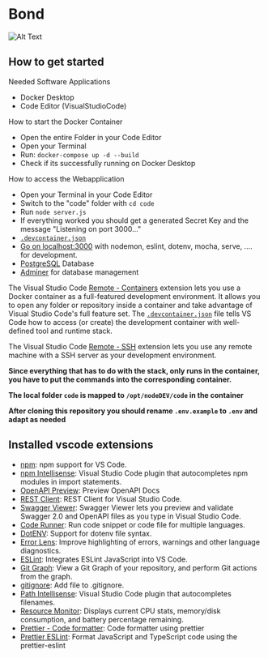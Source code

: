 # Bond
![Alt Text](https://github.com/Cheesie11/nodeDEV/blob/main/code/public/img/bondgit.png)
## How to get started

Needed Software Applications
- Docker Desktop
- Code Editor (VisualStudioCode)

How to start the Docker Container
- Open the entire Folder in your Code Editor
- Open your Terminal
- Run: `docker-compose up -d --build`
- Check if its successfully running on Docker Desktop

How to access the Webapplication
- Open your Terminal in your Code Editor
- Switch to the "code" folder with `cd code`
- Run `node server.js`
- If everything worked you should get a generated Secret Key and the message "Listening on port 3000..."
- [`.devcontainer.json`](localhost:3000)
- [Go on localhost:3000](http://localhost:3000/) with nodemon, eslint, dotenv, mocha, serve, .... for development.
- [PostgreSQL](https://www.postgresql.org/) Database
- [Adminer](https://www.adminer.org/) for database management

The Visual Studio Code [Remote - Containers](https://marketplace.visualstudio.com/items?itemName=ms-vscode-remote.remote-containers) extension lets you use a Docker container as a full-featured development environment. It allows you to open any folder or repository inside a container and take advantage of Visual Studio Code's full feature set. The [`.devcontainer.json`](./.devcontainer.json) file tells VS Code how to access (or create) the development container with well-defined tool and runtime stack.

The Visual Studio Code [Remote - SSH](https://marketplace.visualstudio.com/items?itemName=ms-vscode-remote.remote-containers) extension lets you use any remote machine with a SSH server as your development environment.

**Since everything that has to do with the stack, only runs in the container, you have to put the commands into the corresponding container.**

**The local folder `code` is mapped to `/opt/nodeDEV/code` in the container**

**After cloning this repository you should rename `.env.example` to `.env` and adapt as needed**

## Installed vscode extensions

- [npm](https://marketplace.visualstudio.com/items?itemName=eg2.vscode-npm-script): npm support for VS Code.
- [npm Intellisense](https://marketplace.visualstudio.com/items?itemName=christian-kohler.npm-intellisense): Visual Studio Code plugin that autocompletes npm modules in import statements.
- [OpenAPI Preview](https://marketplace.visualstudio.com/items?itemName=zoellner.openapi-preview): Preview OpenAPI Docs
- [REST Client](https://marketplace.visualstudio.com/items?itemName=humao.rest-client): REST Client for Visual Studio Code.
- [Swagger Viewer](https://marketplace.visualstudio.com/items?itemName=Arjun.swagger-viewer): Swagger Viewer lets you preview and validate Swagger 2.0 and OpenAPI files as you type in Visual Studio Code.
- [Code Runner](https://marketplace.visualstudio.com/items?itemName=formulahendry.code-runner): Run code snippet or code file for multiple languages.
- [DotENV](https://marketplace.visualstudio.com/items?itemName=mikestead.dotenv): Support for dotenv file syntax.
- [Error Lens](https://marketplace.visualstudio.com/items?itemName=usernamehw.errorlens): Improve highlighting of errors, warnings and other language diagnostics.
- [ESLint](https://marketplace.visualstudio.com/items?itemName=dbaeumer.vscode-eslint): Integrates ESLint JavaScript into VS Code.
- [Git Graph](https://marketplace.visualstudio.com/items?itemName=mhutchie.git-graph): View a Git Graph of your repository, and perform Git actions from the graph.
- [gitignore](https://marketplace.visualstudio.com/items?itemName=michelemelluso.gitignore): Add file to .gitignore.
- [Path Intellisense](https://marketplace.visualstudio.com/items?itemName=christian-kohler.path-intellisense): Visual Studio Code plugin that autocompletes filenames.
- [Resource Monitor](https://marketplace.visualstudio.com/items?itemName=mutantdino.resourcemonitor): Displays current CPU stats, memory/disk consumption, and battery percentage remaining.
- [Prettier - Code formatter](https://marketplace.visualstudio.com/items?itemName=esbenp.prettier-vscode): Code formatter using prettier
- [Prettier ESLint](https://marketplace.visualstudio.com/items?itemName=rvest.vs-code-prettier-eslint): Format JavaScript and TypeScript code using the prettier-eslint
